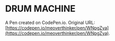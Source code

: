 # DRUM MACHINE

A Pen created on CodePen.io. Original URL: [https://codepen.io/meoverthinker/pen/WNpgZya](https://codepen.io/meoverthinker/pen/WNpgZya).


